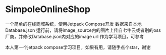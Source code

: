 # SimpoleOnlineShop
一个简单的在线商城系统，使用Jetpack Compose开发
数据来自本地Database.json
运行前，请将image_source内的图片上传自七牛云或者别的oss厂商，并修改Database.json内对应的image url
作为学习项目，可参考

本人第一个jetpack compose学习项目，如果有用，请随手点个star，谢谢
